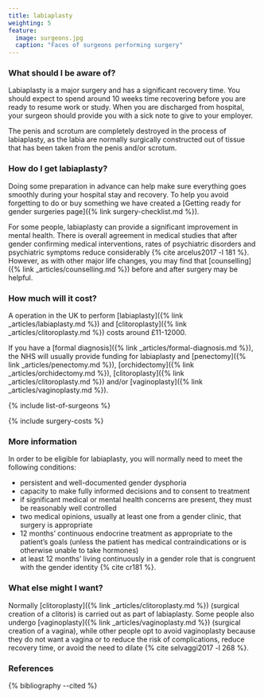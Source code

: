 ```yaml
---
title: labiaplasty
weighting: 5
feature:
  image: surgeons.jpg
  caption: "Faces of surgeons performing surgery"
---
```


### What should I be aware of?

Labiaplasty is a major surgery and has a significant recovery time. You should expect to spend around 10 weeks time recovering before you are ready to resume work or study. When you are discharged from hospital, your surgeon should provide you with a sick note to give to your employer.

The penis and scrotum are completely destroyed in the process of labiaplasty, as the labia are normally surgically constructed out of tissue that has been taken from the penis and/or scrotum.

### How do I get labiaplasty?

Doing some preparation in advance can help make sure everything goes smoothly during your hospital stay and recovery. To help you avoid forgetting to do or buy something we have created a [Getting ready for gender surgeries page]({% link surgery-checklist.md %}).

For some people, labiaplasty can provide a significant improvement in mental health. There is overall agreement in medical studies that after gender confirming medical interventions, rates of psychiatric disorders and psychiatric symptoms reduce considerably {% cite arcelus2017 -l 181 %}. However, as with other major life changes, you may find that [counselling]({% link _articles/counselling.md %}) before and after surgery may be helpful.

### How much will it cost?

A operation in the UK to perform [labiaplasty]({% link _articles/labiaplasty.md %}) and [clitoroplasty]({% link _articles/clitoroplasty.md %}) costs around £11-12000.

If you have a [formal diagnosis]({% link _articles/formal-diagnosis.md %}), the NHS will usually provide funding for labiaplasty and [penectomy]({% link _articles/penectomy.md %}), [orchidectomy]({% link _articles/orchidectomy.md %}), [clitoroplasty]({% link _articles/clitoroplasty.md %}) and/or [vaginoplasty]({% link _articles/vaginoplasty.md %}).

{% include list-of-surgeons %}

{% include surgery-costs %}

### More information

In order to be eligible for labiaplasty, you will normally need to meet the following conditions:

- persistent and well-documented gender dysphoria
- capacity to make fully informed decisions and to consent to treatment
- if significant medical or mental health concerns are present, they must be reasonably well controlled
- two medical opinions, usually at least one from a gender clinic, that surgery is appropriate 
- 12 months’ continuous endocrine treatment as appropriate to the
patient’s goals (unless the patient has medical contraindications
or is otherwise unable to take hormones)
- at least 12 months’ living continuously in a gender role that is
congruent with the gender identity {% cite cr181 %}.

### What else might I want?

Normally [clitoroplasty]({% link _articles/clitoroplasty.md %}) (surgical creation of a clitoris) is carried out as part of labiaplasty. Some people also undergo [vaginoplasty]({% link _articles/vaginoplasty.md %}) (surgical creation of a vagina), while other people opt to avoid vaginoplasty because they do not want a vagina or to reduce the risk of complications, reduce recovery time, or avoid the need to dilate {% cite selvaggi2017 -l 268 %}. 

### References

{% bibliography --cited %}  
